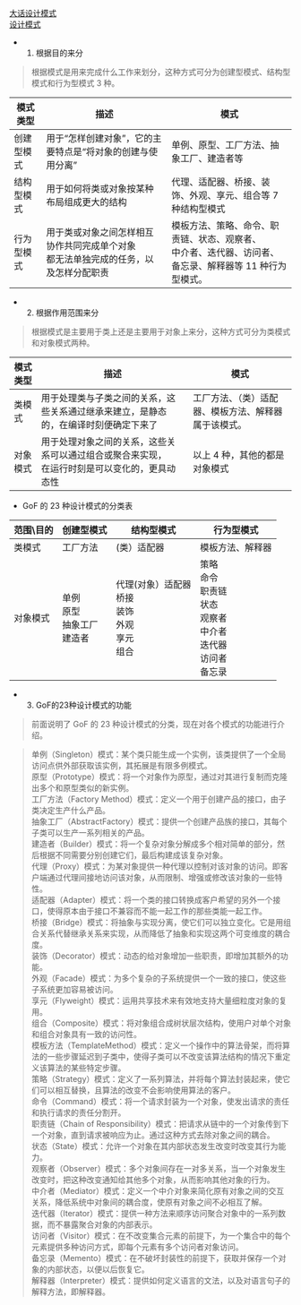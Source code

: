 [大话设计模式](https://github.com/huangruiqing/goodgoodstudy/blob/master/DesignPattern/%E5%A4%A7%E8%AF%9D%E8%AE%BE%E8%AE%A1%E6%A8%A1%E5%BC%8F.pdf)  
[设计模式](http://c.biancheng.net/view/1317.html)


- 1. 根据目的来分
>根据模式是用来完成什么工作来划分，这种方式可分为创建型模式、结构型模式和行为型模式 3 种。

模式类型|描述|模式
---|---|---
创建型模式|用于“怎样创建对象”，它的主要特点是“将对象的创建与使用分离”|单例、原型、工厂方法、抽象工厂、建造者等 
结构型模式| 用于如何将类或对象按某种布局组成更大的结构| 代理、适配器、桥接、装饰、外观、享元、组合等 7 种结构型模式
行为型模式 | 用于类或对象之间怎样相互协作共同完成单个对象<br>都无法单独完成的任务，以及怎样分配职责| 模板方法、策略、命令、职责链、状态、观察者、<br>中介者、迭代器、访问者、备忘录、解释器等 11 种行为型模式。

- 2. 根据作用范围来分
>根据模式是主要用于类上还是主要用于对象上来分，这种方式可分为类模式和对象模式两种。

模式类型|描述|模式
---|---|---
类模式 | 用于处理类与子类之间的关系，这些关系通过继承来建立，是静态的，在编译时刻便确定下来了 | 工厂方法、（类）适配器、模板方法、解释器属于该模式。
对象模式 | 用于处理对象之间的关系，这些关系可以通过组合或聚合来实现，<br>在运行时刻是可以变化的，更具动态性 | 以上 4 种，其他的都是对象模式

- GoF 的 23 种设计模式的分类表

范围\目的|	创建型模式|	结构型模式	|行为型模式
|---|---|---|---
类模式	|工厂方法|	(类）适配器|	模板方法、解释器
对象模式|单例<br>原型<br>抽象工厂<br> 建造者 | 代理(对象）适配器<br>桥接<br>装饰<br>外观<br>享元<br>组合|策略<br>命令<br>职责链<br>状态<br>观察者<br>中介者<br>迭代器<br>访问者<br>备忘录

- 3. GoF的23种设计模式的功能
>前面说明了 GoF 的 23 种设计模式的分类，现在对各个模式的功能进行介绍。<br>

>单例（Singleton）模式：某个类只能生成一个实例，该类提供了一个全局访问点供外部获取该实例，其拓展是有限多例模式。<br>
原型（Prototype）模式：将一个对象作为原型，通过对其进行复制而克隆出多个和原型类似的新实例。<br>
工厂方法（Factory Method）模式：定义一个用于创建产品的接口，由子类决定生产什么产品。<br>
抽象工厂（AbstractFactory）模式：提供一个创建产品族的接口，其每个子类可以生产一系列相关的产品。<br>
建造者（Builder）模式：将一个复杂对象分解成多个相对简单的部分，然后根据不同需要分别创建它们，最后构建成该复杂对象。<br>
代理（Proxy）模式：为某对象提供一种代理以控制对该对象的访问。即客户端通过代理间接地访问该对象，从而限制、增强或修改该对象的一些特性。<br>
适配器（Adapter）模式：将一个类的接口转换成客户希望的另外一个接口，使得原本由于接口不兼容而不能一起工作的那些类能一起工作。<br>
桥接（Bridge）模式：将抽象与实现分离，使它们可以独立变化。它是用组合关系代替继承关系来实现，从而降低了抽象和实现这两个可变维度的耦合度。<br>
装饰（Decorator）模式：动态的给对象增加一些职责，即增加其额外的功能。<br>
外观（Facade）模式：为多个复杂的子系统提供一个一致的接口，使这些子系统更加容易被访问。<br>
享元（Flyweight）模式：运用共享技术来有效地支持大量细粒度对象的复用。<br>
组合（Composite）模式：将对象组合成树状层次结构，使用户对单个对象和组合对象具有一致的访问性。<br>
模板方法（TemplateMethod）模式：定义一个操作中的算法骨架，而将算法的一些步骤延迟到子类中，使得子类可以不改变该算法结构的情况下重定义该算法的某些特定步骤。<br>
策略（Strategy）模式：定义了一系列算法，并将每个算法封装起来，使它们可以相互替换，且算法的改变不会影响使用算法的客户。<br>
命令（Command）模式：将一个请求封装为一个对象，使发出请求的责任和执行请求的责任分割开。<br>
职责链（Chain of Responsibility）模式：把请求从链中的一个对象传到下一个对象，直到请求被响应为止。通过这种方式去除对象之间的耦合。<br>
状态（State）模式：允许一个对象在其内部状态发生改变时改变其行为能力。<br>
观察者（Observer）模式：多个对象间存在一对多关系，当一个对象发生改变时，把这种改变通知给其他多个对象，从而影响其他对象的行为。<br>
中介者（Mediator）模式：定义一个中介对象来简化原有对象之间的交互关系，降低系统中对象间的耦合度，使原有对象之间不必相互了解。<br>
迭代器（Iterator）模式：提供一种方法来顺序访问聚合对象中的一系列数据，而不暴露聚合对象的内部表示。<br>
访问者（Visitor）模式：在不改变集合元素的前提下，为一个集合中的每个元素提供多种访问方式，即每个元素有多个访问者对象访问。<br>
备忘录（Memento）模式：在不破坏封装性的前提下，获取并保存一个对象的内部状态，以便以后恢复它。<br>
解释器（Interpreter）模式：提供如何定义语言的文法，以及对语言句子的解释方法，即解释器。<br>